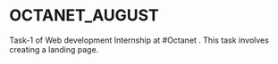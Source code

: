 # OCTANET_AUGUST
Task-1 of Web development Internship at #Octanet . This task involves creating a landing page.
